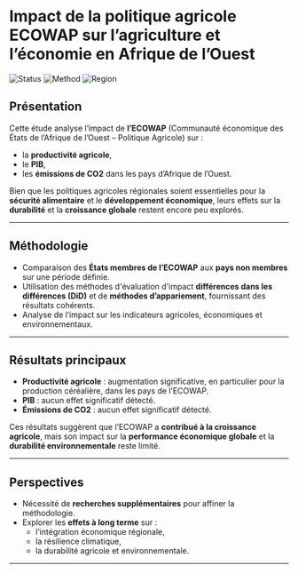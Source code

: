 # Impact de la politique agricole ECOWAP sur l’agriculture et l’économie en Afrique de l’Ouest
![Status](https://img.shields.io/badge/Status-Completed-brightgreen)
![Method](https://img.shields.io/badge/Méthodes-DiD%20%26%20Matching-blue)
![Region](https://img.shields.io/badge/Région-Afrique%20de%20l'Ouest-orange)

## Présentation
Cette étude analyse l’impact de **l’ECOWAP** (Communauté économique des États de l’Afrique de l’Ouest – Politique Agricole) sur :  
- la **productivité agricole**,  
- le **PIB**,  
- les **émissions de CO2** dans les pays d’Afrique de l’Ouest.  

Bien que les politiques agricoles régionales soient essentielles pour la **sécurité alimentaire** et le **développement économique**, leurs effets sur la **durabilité** et la **croissance globale** restent encore peu explorés.

---

## Méthodologie
- Comparaison des **États membres de l’ECOWAP** aux **pays non membres** sur une période définie.  
- Utilisation des méthodes d'évaluation d'impact **différences dans les différences (DiD)** et de **méthodes d’appariement**, fournissant des résultats cohérents.  
- Analyse de l’impact sur les indicateurs agricoles, économiques et environnementaux.

---

## Résultats principaux
- **Productivité agricole** : augmentation significative, en particulier pour la production céréalière, dans les pays de l’ECOWAP.  
- **PIB** : aucun effet significatif détecté.  
- **Émissions de CO2** : aucun effet significatif détecté.  

Ces résultats suggèrent que l’ECOWAP a **contribué à la croissance agricole**, mais son impact sur la **performance économique globale** et la **durabilité environnementale** reste limité.

---

## Perspectives
- Nécessité de **recherches supplémentaires** pour affiner la méthodologie.  
- Explorer les **effets à long terme** sur :  
  - l’intégration économique régionale,  
  - la résilience climatique,  
  - la durabilité agricole et environnementale.

---
